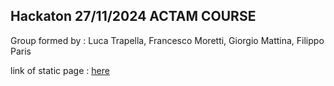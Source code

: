 ## Hackaton 27/11/2024  ACTAM COURSE

Group formed by : Luca Trapella, Francesco Moretti, Giorgio Mattina, Filippo Paris

link of static page : [here](https://gio-lly.github.io/Web-Audio-hackaton/)